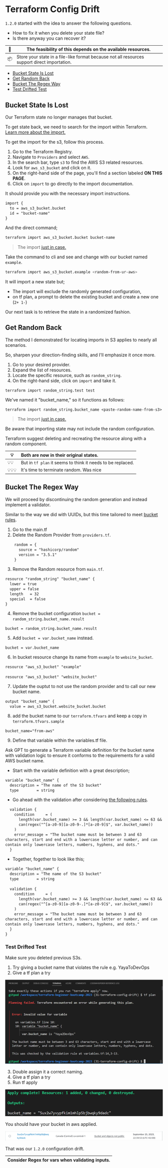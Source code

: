 # Terraform Config Drift

`1.2.0` started with the idea to answer the following questions.



- How to fix it when you delete your state file?  
- Is there anyway you can recover it?

|🐛 |The feasibility of this depends on the available resources.|
|---|---|
|📦|Store your state in a file-like format because not all resources support direct importation.|

- [Bucket State Is Lost](#bucket-state-is-lost)
- [Get Random Back](#get-random-back)
- [Bucket The Regex Way](#bucket-the-regex-way)
- [Test Drifted Test](#test-drifted-test)

## Bucket State Is Lost
Our Terraform state no longer manages that bucket. 

To get state back, we need to search for the import within Terraform.<br>
[Learn more about the import.](https://developer.hashicorp.com/terraform/cli/import)

To get the import for the s3, follow this process.

1. Go to the Terraform Registry.
2. Navigate to `Providers` and select `AWS`.
3. In the search bar, type `s3` to find the AWS S3 related resources.
4. Look for `aws_s3_bucket` and click on it.
5. On the right-hand side of the page, you'll find a section labeled **ON THIS PAGE**.
6. Click on `import` to go directly to the import documentation.

It should provide you with the necessary import instructions.

```hcl
import {
  to = aws_s3_bucket.bucket
  id = "bucket-name"
} 
```
And the direct command;

```sh
terraform import aws_s3_bucket.bucket bucket-name
```
> The import [just in case.](https://registry.terraform.io/providers/hashicorp/aws/latest/docs/resources/s3_bucket#import)

Take the command to cli and see and change with our bucket named `example`.
```sh
terraform import aws_s3_bucket.example <random-from-ur-aws>
```

It will import a new state but;
- The import will exclude the randomly generated configuration,
- on tf plan, a prompt to delete the existing bucket and create a new one (`2+ 1-`)

Our next task is to retrieve the state in a randomized fashion.



## Get Random Back
The method I demonstrated for locating imports in S3 applies to nearly all scenarios. 

So, sharpen your direction-finding skills, and I'll emphasize it once more.

1. Go to your desired provider.
2. Expand the list of resources.
3. Locate the specific resource, such as `random_string`.
4. On the right-hand side, click on `import` and take it.
```
terraform import random_string.test test
```
We've named it "bucket_name," so it functions as follows:
```
terraform import random_string.bucket_name <paste-random-name-from-s3>
```
> The import [just in case.](https://registry.terraform.io/providers/hashicorp/random/latest/docs/resources/string#import)

Be aware that importing state may not include the random configuration. 

Terraform suggest deleting and recreating the resource along with a random component. 


|💡|Both are now in their original states.|
|---|:---|
|💡💡|But in `tf plan` it seems to think it needs to be replaced.|
|💡💡💡|It's time to terminate  random. Was nice|


## Bucket The Regex Way
We will proceed by discontinuing the random generation and instead implement a validator.

Similar to the way we did with UUIDs, but this time tailored to meet [bucket rules](https://docs.aws.amazon.com/AmazonS3/latest/userguide/bucketnamingrules.html).

1. Go to the main.tf
2. Delete the Random Provider from `providers.tf`.
```hcl
    random = {
      source = "hashicorp/random"
      version = "3.5.1"
    }
```
3. Remove the Random resource from `main.tf`.
```hcl
resource "random_string" "bucket_name" {
  lower = true
  upper = false
  length   = 32
  special  = false
}
```
4. Remove the bucket configuration `bucket = random_string.bucket_name.result`
```hcl
bucket = random_string.bucket_name.result
```
5. Add `bucket = var.bucket_name` instead.
```hcl
bucket = var.bucket_name
```
6. In  bucket resource change its name from `example` to `website_bucket`.

```hcl
resource "aws_s3_bucket" "example" 

resource "aws_s3_bucket" "website_bucket" 
```

7. Update the ouptut to not use the random provider and to call our new bucket name.
```hcl
output "bucket_name" {
  value = aws_s3_bucket.website_bucket.bucket
```

8. add the bucket name to our `terraform.tfvars` and keep a copy in `terraform.tfvars.sample`

```hcl
bucket_name="from-aws"
```

9. Define that variable within the variables.tf file.


Ask GPT to generate a Terraform variable definition for the bucket name with validation logic to ensure it conforms to the requirements for a valid AWS bucket name.


- Start with the variable definition with a great description;

```hcl
variable "bucket_name" {
  description = "The name of the S3 bucket"
  type        = string
```
- Go ahead with the validation after considering [the following rules](https://docs.aws.amazon.com/AmazonS3/latest/userguide/bucketnamingrules.html).

```hcl
  validation {
    condition     = (
      length(var.bucket_name) >= 3 && length(var.bucket_name) <= 63 && 
      can(regex("^[a-z0-9][a-z0-9-.]*[a-z0-9]$", var.bucket_name))
    )
    error_message = "The bucket name must be between 3 and 63 characters, start and end with a lowercase letter or number, and can contain only lowercase letters, numbers, hyphens, and dots."
  }
```

- Together, fogether to look like this;
```hcl
variable "bucket_name" {
  description = "The name of the S3 bucket"
  type        = string

  validation {
    condition     = (
      length(var.bucket_name) >= 3 && length(var.bucket_name) <= 63 && 
      can(regex("^[a-z0-9][a-z0-9-.]*[a-z0-9]$", var.bucket_name))
    )
    error_message = "The bucket name must be between 3 and 63 characters, start and end with a lowercase letter or number, and can contain only lowercase letters, numbers, hyphens, and dots."
  }
}
```

### Test Drifted Test
Make sure you deleted previous S3s.
1. Try giving a bucket name that violates the rule e.g. YayaToDevOps
2. Give a tf plan a try

![Failed Validation Applied](assets/1.2.0/regex-bucket.png)

3. Double assign it a correct naming.
4. Give a tf plan a try
5. Run tf apply

![Applied with Vars Instead of random](assets/1.2.0/apply-without-random.png)


You should have your bucket in aws applied. 

![Buck w/ no random](assets/1.2.0/buck.png)

That was our `1.2.0` configuration drift.


|Consider Regex for vars when validating inputs.|
|---|
